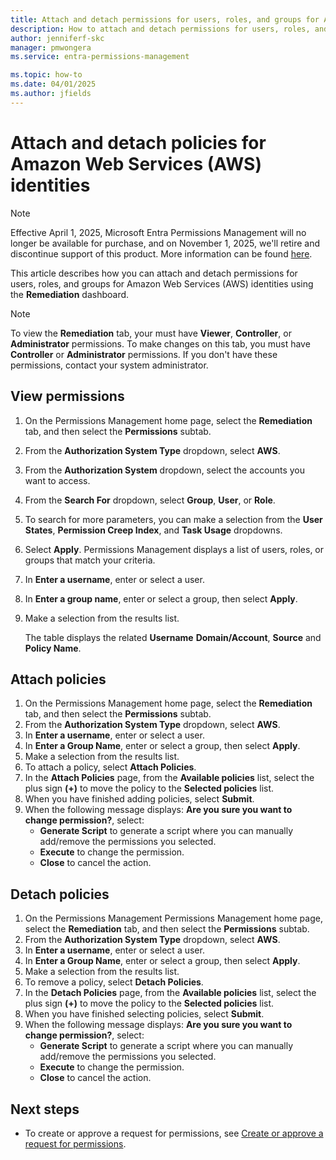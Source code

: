 ```yaml
---
title: Attach and detach permissions for users, roles, and groups for Amazon Web Services (AWS) identities in the Remediation dashboard
description: How to attach and detach permissions for users, roles, and groups for Amazon Web Services (AWS) identities in the Remediation dashboard in Permissions Management.
author: jenniferf-skc
manager: pmwongera
ms.service: entra-permissions-management

ms.topic: how-to
ms.date: 04/01/2025
ms.author: jfields
---
```


# Attach and detach policies for Amazon Web Services (AWS) identities

> [!NOTE]
> Effective April 1, 2025, Microsoft Entra Permissions Management will no longer be available for purchase, and on November 1, 2025, we'll retire and discontinue support of this product. More information can be found [here](https://aka.ms/MEPMretire).

This article describes how you can attach and detach permissions for users, roles, and groups for Amazon Web Services (AWS) identities using the **Remediation** dashboard.

> [!NOTE]
> To view the **Remediation** tab, your must have **Viewer**, **Controller**, or **Administrator** permissions. To make changes on this tab, you must have **Controller** or **Administrator** permissions. If you don't have these permissions, contact your system administrator.

## View permissions

1. On the Permissions Management home page, select the **Remediation** tab, and then select the **Permissions** subtab.
1. From the **Authorization System Type** dropdown, select **AWS**.
1. From the **Authorization System** dropdown, select the accounts you want to access.
1. From the **Search For** dropdown, select **Group**, **User**, or **Role**.
1. To search for more parameters, you can make a selection from the **User States**, **Permission Creep Index**, and **Task Usage** dropdowns.
1. Select **Apply**.
    Permissions Management displays a list of users, roles, or groups that match your criteria.
1. In **Enter a username**, enter or select a user.
1. In **Enter a group name**, enter or select a group, then select **Apply**.
1. Make a selection from the results list.

    The table displays the related **Username** **Domain/Account**, **Source** and **Policy Name**.


## Attach policies

1. On the Permissions Management home page, select the **Remediation** tab, and then select the **Permissions** subtab.
1. From the **Authorization System Type** dropdown, select **AWS**.
1. In **Enter a username**, enter or select a user.
1. In **Enter a Group Name**, enter or select a group, then select **Apply**.
1. Make a selection from the results list.
1. To attach a policy, select **Attach Policies**.
1. In the **Attach Policies** page, from the **Available policies** list, select the plus sign **(+)** to move the policy to the **Selected policies** list.
1. When you have finished adding policies, select **Submit**.
1. When the following message displays: **Are you sure you want to change permission?**, select:
    - **Generate Script** to generate a script where you can manually add/remove the permissions you selected.
    - **Execute** to change the permission.
    - **Close** to cancel the action.

## Detach policies

1. On the Permissions Management Permissions Management home page, select the **Remediation** tab, and then select the **Permissions** subtab.
1. From the **Authorization System Type** dropdown, select **AWS**.
1. In **Enter a username**, enter or select a user.
1. In **Enter a Group Name**, enter or select a group, then select **Apply**.
1. Make a selection from the results list.
1. To remove a policy, select **Detach Policies**.
1. In the **Detach Policies** page, from the **Available policies** list, select the plus sign **(+)** to move the policy to the **Selected policies** list.
1. When you have finished selecting policies, select **Submit**.
1. When the following message displays: **Are you sure you want to change permission?**, select:
    - **Generate Script** to generate a script where you can manually add/remove the permissions you selected.
    - **Execute** to change the permission.
    - **Close** to cancel the action.

## Next steps

- To create or approve a request for permissions, see [Create or approve a request for permissions](how-to-create-approve-privilege-request.md).
